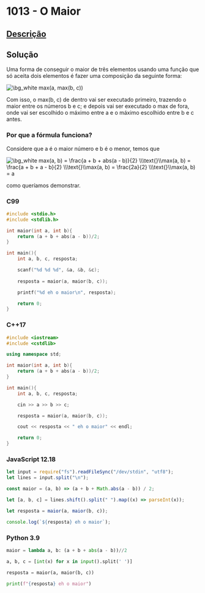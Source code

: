 # 1013 - O Maior

## [Descrição](https://www.urionlinejudge.com.br/judge/pt/problems/view/1013)

## Solução

Uma forma de conseguir o maior de três elementos usando uma função que só aceita dois elementos é fazer uma composição da seguinte forma:

<img src="https://latex.codecogs.com/png.image?\dpi{110}&space;\bg_white&space;max(a,&space;max(b,&space;c))" title="\bg_white max(a, max(b, c))" />

Com isso, o max(b, c) de dentro vai ser executado primeiro, trazendo o maior entre os números b e c; e depois vai ser executado o max de fora, onde vai ser escolhido o máximo entre a e o máximo escolhido entre b e c antes.

### Por que a fórmula funciona?

Considere que a é o maior número e b é o menor, temos que

<img src="https://latex.codecogs.com/png.image?\dpi{110}&space;\bg_white&space;max(a,&space;b)&space;=&space;\frac{a&space;&plus;&space;b&space;&plus;&space;abs(a&space;-&space;b)}{2}&space;\\\text{}\\max(a,&space;b)&space;=&space;\frac{a&space;&plus;&space;b&space;&plus;&space;a&space;-&space;b}{2}&space;\\\text{}\\max(a,&space;b)&space;=&space;\frac{2a}{2}&space;\\\text{}\\max(a,&space;b)&space;=&space;a" title="\bg_white max(a, b) = \frac{a + b + abs(a - b)}{2} \\\text{}\\max(a, b) = \frac{a + b + a - b}{2} \\\text{}\\max(a, b) = \frac{2a}{2} \\\text{}\\max(a, b) = a" />

como queríamos demonstrar.

### C99

```c
#include <stdio.h>
#include <stdlib.h>

int maior(int a, int b){
    return (a + b + abs(a - b))/2;
}

int main(){
    int a, b, c, resposta;

    scanf("%d %d %d", &a, &b, &c);
    
    resposta = maior(a, maior(b, c));

    printf("%d eh o maior\n", resposta);

    return 0;
}
```

### C++17

```cpp
#include <iostream>
#include <cstdlib>

using namespace std;

int maior(int a, int b){
    return (a + b + abs(a - b))/2;
}

int main(){
    int a, b, c, resposta;

    cin >> a >> b >> c;

    resposta = maior(a, maior(b, c));

    cout << resposta << " eh o maior" << endl;

    return 0;
}
```

### JavaScript 12.18

```javascript
let input = require("fs").readFileSync("/dev/stdin", "utf8");
let lines = input.split("\n");

const maior = (a, b) => (a + b + Math.abs(a - b)) / 2;

let [a, b, c] = lines.shift().split(" ").map((x) => parseInt(x));

let resposta = maior(a, maior(b, c));

console.log(`${resposta} eh o maior`);
```

### Python 3.9

```python
maior = lambda a, b: (a + b + abs(a - b))//2

a, b, c = [int(x) for x in input().split(' ')]

resposta = maior(a, maior(b, c))

print(f"{resposta} eh o maior")
```